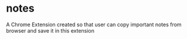 # notes
A Chrome Extension created so that user can copy important notes from browser and save it in this extension
